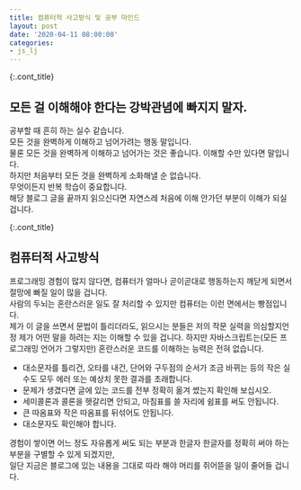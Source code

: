 ```yaml
---
title: 컴퓨터적 사고방식 및 공부 마인드
layout: post
date: '2020-04-11 08:00:00'
categories:
- js_lj
---
```


{:.cont_title}
## **모든 걸 이해해야 한다는 강박관념에 빠지지 말자.**  
  
공부할 때 흔히 하는 실수 같습니다.  
모든 것을 완벽하게 이해하고 넘어가려는 행동 말입니다.    
물론 모든 것을 완벽하게 이해하고 넘어가는 것은 좋습니다. 이해할 수만 있다면 말입니다.    
하지만 처음부터 모든 것을 완벽하게 소화해낼 순 없습니다.    
무엇이든지 반복 학습이 중요합니다.  
해당 블로그 글을 끝까지 읽으신다면 자연스레 처음에 이해 안가던 부분이 이해가 되실 겁니다.    

{:.cont_title}
## **컴퓨터적 사고방식**

프로그래밍 경험이 많지 않다면, 컴퓨터가 얼마나 곧이곧대로 행동하는지 깨닫게 되면서 절망에 빠질 일이 많을 겁니다.  
사람의 두뇌는 혼란스러운 일도 잘 처리할 수 있지만 컴퓨터는 이런 면에서는 빵점입니다.  
제가 이 글을 쓰면서 문법이 틀리더라도, 읽으시는 분들은 저의 작문 실력을 의심할지언정 제가 어떤 말을 하려는 지는 이해할 수 있을 겁니다. 하지만 자바스크립트는(모든 프로그래밍 언어가 그렇지만) 혼란스러운 코드를 이해하는 능력은 전혀 없습니다.  

* 대소문자를 틀리건, 오타를 내건, 단어와 구두점의 순서가 조금 바뀌는 등의 작은 실수도 모두 에러 또는 예상치 못한 결과를 초래합니다.
* 문제가 생겼다면 글에 있는 코드를 전부 정확히 옮겨 썼는지 확인해 보십시오.
* 세미콜론과 콜론을 헷갈리면 안되고, 마침표를 쓸 자리에 쉼표를 써도 안됩니다.
* 큰 따옴표와 작은 따옴표를 뒤섞어도 안됩니다.
* 대소문자도 확인해야 합니다.

경험이 쌓이면 어느 정도 자유롭게 써도 되는 부분과 한글자 한글자를 정확히 써야 하는 부분을 구별할 수 있게 되겠지만,  
일단 지금은 블로그에 있는 내용을 그대로 따라 해야 머리를 쥐어뜯을 일이 줄어들 겁니다.
